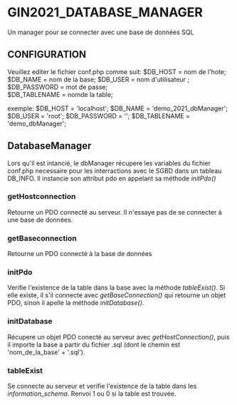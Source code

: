 # GIN2021_DATABASE_MANAGER
Un manager pour se connecter avec une base de données SQL

## CONFIGURATION
Veuillez editer le fichier conf.php comme suit:
$DB_HOST = nom de l'hote;
$DB_NAME = nom de la base;
$DB_USER = nom d'utilisateur ;
$DB_PASSWORD = mot de passe;  
$DB_TABLENAME = nomde la table;

exemple:
$DB_HOST = 'localhost';
$DB_NAME = 'demo_2021_dbManager';
$DB_USER = 'root';
$DB_PASSWORD = '';
$DB_TABLENAME = 'demo_dbManager';

## DatabaseManager  
Lors qu'il est intancié, le dbManager récupere les variables du fichier conf.php necessaire pour les interractions avec le SGBD dans un tableau DB_INFO.
Il instancie son attribut pdo en appelant sa méthode *initPdo()*

### getHostconnection
Retourne un PDO connecté au serveur. Il n'essaye pas de se connecter à une base de données.

### getBaseconnection
Retourne un PDO connecté à la base de données 

### initPdo
Verifie l'existence de la table dans la base avec la méthode *tableExist()*. Si elle existe, il s'il connecte avec *getBaseConnection()* qui retourne un objet PDO, sinon il apelle la méthode *initDatabase()*.

### initDatabase 
Récupere un objet PDO conecté au serveur avec *getHostConnection()*, puis il importe la base a partir du fichier .sql (dont le chemin est 'nom_de_la_base' + '.sql').

### tableExist  
Se connecte au serveur et verifie l'existence de la table dans les *information_schema*. Renvoi 1 ou 0 si la table est trouvée.